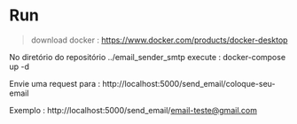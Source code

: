 
# Run


 > download docker : https://www.docker.com/products/docker-desktop

No diretório do repositório ../email_sender_smtp execute : docker-compose up -d

Envie uma request para : http://localhost:5000/send_email/coloque-seu-email
 
Exemplo : http://localhost:5000/send_email/email-teste@gmail.com
  
